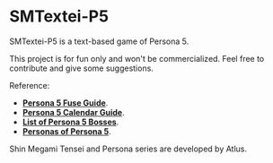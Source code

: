 SMTextei-P5
===========

SMTextei-P5 is a text-based game of Persona 5.

This project is for fun only and won't be commercialized. Feel free to contribute and give some suggestions.

Reference:
* [**Persona 5 Fuse Guide**](https://chinhodado.github.io/persona5_calculator/#/list).
* [**Persona 5 Calendar Guide**](https://www.reddit.com/r/Persona5/comments/6f2mwr/persona_5_calendar_guide_plan_your_day_to_day/?st=j7fqh22t&sh=a1aa50e2).
* [**List of Persona 5 Bosses**](http://megamitensei.wikia.com/wiki/List_of_Persona_5_Bosses).
* [**Personas of Persona 5**](http://megamitensei.wikia.com/wiki/List_of_Persona_5_Personas).


Shin Megami Tensei and Persona series are developed by Atlus.
